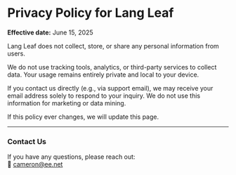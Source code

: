 # Privacy Policy for Lang Leaf

**Effective date:** June 15, 2025

Lang Leaf does not collect, store, or share any personal information from users.

We do not use tracking tools, analytics, or third-party services to collect data. Your usage remains entirely private and local to your device.

If you contact us directly (e.g., via support email), we may receive your email address solely to respond to your inquiry. We do not use this information for marketing or data mining.

If this policy ever changes, we will update this page.

---

### Contact Us

If you have any questions, please reach out:  
📧 cameron@ee.net
